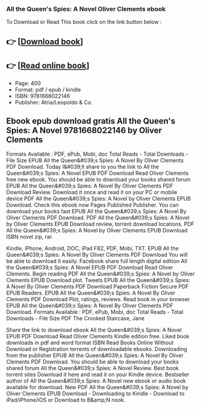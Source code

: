 ### All the Queen's Spies: A Novel Oliver Clements ebook

To Download or Read This book click on the link button below :

## 👉  [**[Download book](http://get-pdfs.com/download.php?group=book&from=github.com&id=720107&lnk=1066 "Download book")**]

## 👉  [**[Read online book](http://get-pdfs.com/download.php?group=book&from=github.com&id=720107&lnk=1066 "Read online book")**]


* Page: 400
* Format: pdf / epub / kindle
* ISBN: 9781668022146
* Publisher: Atria/Leopoldo &amp; Co.



## Ebook epub download gratis All the Queen's Spies: A Novel 9781668022146 by Oliver Clements


Formats Available : PDF, ePub, Mobi, doc Total Reads - Total Downloads - File Size EPUB All the Queen&amp;#039;s Spies: A Novel By Oliver Clements PDF Download. Today I&amp;#039;ll share to you the link to All the Queen&amp;#039;s Spies: A Novel EPUB PDF Download Read Oliver Clements free new ebook. You should be able to download your books shared forum EPUB All the Queen&amp;#039;s Spies: A Novel By Oliver Clements PDF Download Review. Download it once and read it on your PC or mobile device PDF All the Queen&amp;#039;s Spies: A Novel by Oliver Clements EPUB Download. Check this ebook now Pages Published Publisher. You can download your books fast EPUB All the Queen&amp;#039;s Spies: A Novel By Oliver Clements PDF Download. PDF All the Queen&amp;#039;s Spies: A Novel by Oliver Clements EPUB Download review, torrent download locations. PDF All the Queen&amp;#039;s Spies: A Novel by Oliver Clements EPUB Download ISBN novel zip, rar.

Kindle, iPhone, Android, DOC, iPad FB2, PDF, Mobi, TXT. EPUB All the Queen&amp;#039;s Spies: A Novel By Oliver Clements PDF Download You will be able to download it easily. Facebook share full length digital edition All the Queen&amp;#039;s Spies: A Novel EPUB PDF Download Read Oliver Clements. Begin reading PDF All the Queen&amp;#039;s Spies: A Novel by Oliver Clements EPUB Download plot. Tweets EPUB All the Queen&amp;#039;s Spies: A Novel By Oliver Clements PDF Download Paperback Fiction Secure PDF EPUB Readers. EPUB All the Queen&amp;#039;s Spies: A Novel By Oliver Clements PDF Download Plot, ratings, reviews. Read book in your browser EPUB All the Queen&amp;#039;s Spies: A Novel By Oliver Clements PDF Download. Formats Available : PDF, ePub, Mobi, doc Total Reads - Total Downloads - File Size PDF The Crooked Staircase, Jane

Share the link to download ebook All the Queen&amp;#039;s Spies: A Novel EPUB PDF Download Read Oliver Clements Kindle edition free. Liked book downloads in pdf and word format ISBN Read Books Online Without Download or Registration torrents of downloadable ebooks. Downloading from the publisher EPUB All the Queen&amp;#039;s Spies: A Novel By Oliver Clements PDF Download. You should be able to download your books shared forum All the Queen&amp;#039;s Spies: A Novel Review. Best book torrent sites Download it here and read it on your Kindle device. Bestseller author of All the Queen&amp;#039;s Spies: A Novel new ebook or audio book available for download. New PDF All the Queen&amp;#039;s Spies: A Novel by Oliver Clements EPUB Download - Downloading to Kindle - Download to iPad/iPhone/iOS or Download to B&amp;amp;N nook.





